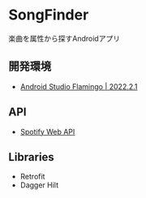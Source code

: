 # SongFinder

楽曲を属性から探すAndroidアプリ

## 開発環境

- [Android Studio Flamingo | 2022.2.1](https://developer.android.com/studio/releases?hl=ja)

## API

- [Spotify Web API](https://developer.spotify.com/documentation/web-api)

## Libraries

- Retrofit
- Dagger Hilt
